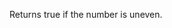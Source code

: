 Returns true if the number is uneven.

<rv-example-tabs class="pt-3" handle="bs4-icon">
<template type="single-html-file">
<ul>
  <li rv-each-text='["Milk","Chocolate","Butter","Toast"]' rv-class-text-danger="%text% | uneven">{text}</li>
</ul>
</template>
</rv-example-tabs>
